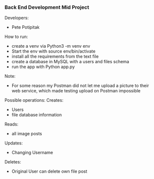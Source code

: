### Back End Development Mid Project
Developers:
- Pete Potipitak

How to run: 
- create a venv via Python3 -m venv env
- Start the env with source env/bin/activate
- install all the requirements from the text file
- create a database in MySQL with a users and files schema
- run the app with Python app.py


Note:
- For some reason my Postman did not let me upload a picture to their web service, which made testing upload on Postman impossible

Possible operations:
Creates:
- Users
- file database information

Reads:
- all image posts

Updates:
- Changing Username

Deletes:
- Original User can delete own file post
